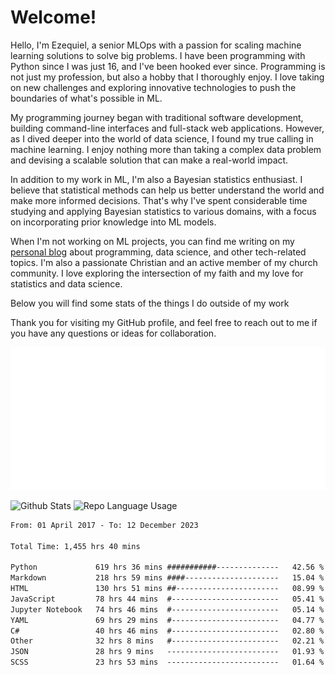 # Welcome!

Hello, I'm Ezequiel, a senior MLOps with a passion for scaling machine learning solutions to solve big problems. I have been programming with Python since I was just 16, and I've been hooked ever since. Programming is not just my profession, but also a hobby that I thoroughly enjoy. I love taking on new challenges and exploring innovative technologies to push the boundaries of what's possible in ML.

My programming journey began with traditional software development, building command-line interfaces and full-stack web applications. However, as I dived deeper into the world of data science, I found my true calling in machine learning. I enjoy nothing more than taking a complex data problem and devising a scalable solution that can make a real-world impact.

In addition to my work in ML, I'm also a Bayesian statistics enthusiast. I believe that statistical methods can help us better understand the world and make more informed decisions. That's why I've spent considerable time studying and applying Bayesian statistics to various domains, with a focus on incorporating prior knowledge into ML models.

When I'm not working on ML projects, you can find me writing on my [personal blog](https://elc.github.io) about programming, data science, and other tech-related topics. I'm also a passionate Christian and an active member of my church community. I love exploring the intersection of my faith and my love for statistics and data science.

Below you will find some stats of the things I do outside of my work

Thank you for visiting my GitHub profile, and feel free to reach out to me if you have any questions or ideas for collaboration.

![RSS Feed](metrics.plugin.rss.svg)

![Github Stats](https://github-readme-stats.vercel.app/api?username=elc&show_icons=true&theme=gruvbox&border_radius=20&include_all_commits=true&count_private=true&card_width=450) ![Repo Language Usage](https://github-readme-stats.vercel.app/api/top-langs?username=elc&show_icons=true&theme=gruvbox&border_radius=20&include_all_commits=true&count_private=true&layout=compact&langs_count=5&card_width=400)


<!--START_SECTION:waka-->

```txt
From: 01 April 2017 - To: 12 December 2023

Total Time: 1,455 hrs 40 mins

Python             619 hrs 36 mins ###########--------------   42.56 %
Markdown           218 hrs 59 mins ####---------------------   15.04 %
HTML               130 hrs 51 mins ##-----------------------   08.99 %
JavaScript         78 hrs 44 mins  #------------------------   05.41 %
Jupyter Notebook   74 hrs 46 mins  #------------------------   05.14 %
YAML               69 hrs 29 mins  #------------------------   04.77 %
C#                 40 hrs 46 mins  #------------------------   02.80 %
Other              32 hrs 8 mins   #------------------------   02.21 %
JSON               28 hrs 9 mins   -------------------------   01.93 %
SCSS               23 hrs 53 mins  -------------------------   01.64 %
```

<!--END_SECTION:waka-->
